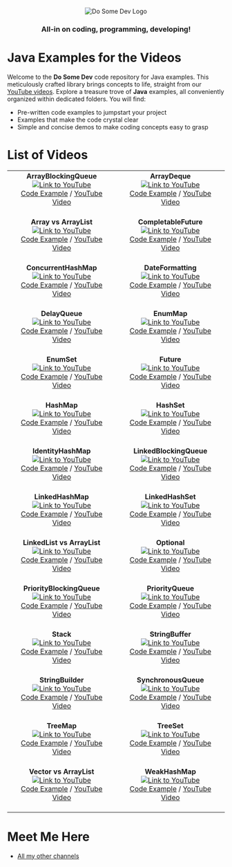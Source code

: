 <div id="dsd-logo" align="center">
    <br />
    <img src="https://raw.githubusercontent.com/dosomedev/java/656667294fc2c03f1a879b6a1aa8ea01bb86da17/img/dsd-logo.svg" alt="Do Some Dev Logo"/>
    <h3>All-in on coding, programming, developing!</h3>
</div>

# Java Examples for the Videos
Welcome to the **Do Some Dev** code repository for Java examples. This meticulously crafted library brings concepts to life, straight from our [YouTube videos](https://youtube.com/@DoSomeDev?sub_confirmation=1). Explore a treasure trove of **Java** examples, all conveniently organized within dedicated folders. You will find:
* Pre-written code examples to jumpstart your project
* Examples that make the code crystal clear
* Simple and concise demos to make coding concepts easy to grasp

# List of Videos

<table>
<tr>
<td align="center">
<strong>ArrayBlockingQueue</strong><br/>
<a href="https://youtu.be/T_PxKNUIljY" target="_blank"><img src="https://github.com/dosomedev/java/blob/main/img/ArrayBlockingQueue.png?raw=true" alt="Link to YouTube"></a><br/>
<a href="./ArrayBlockingQueue">Code Example</a> / <a href="https://youtu.be/T_PxKNUIljY" target="_blank">YouTube Video</a><br/><br/>
</td>
<td align="center">
<strong>ArrayDeque</strong><br/>
<a href="https://youtu.be/Ze23EjLHxkQ" target="_blank"><img src="https://github.com/dosomedev/java/blob/main/img/ArrayDeque.png?raw=true" alt="Link to YouTube"></a><br/>
<a href="./ArrayDeque">Code Example</a> / <a href="https://youtu.be/Ze23EjLHxkQ" target="_blank">YouTube Video</a><br/><br/>
</td>
</tr>
<tr>
<td align="center">
<strong>Array vs ArrayList</strong><br/>
<a href="https://youtu.be/tuo_HUqlknk" target="_blank"><img src="https://github.com/dosomedev/java/blob/main/img/ArrayList.png?raw=true" alt="Link to YouTube"></a><br/>
<a href="./ArrayBlockingQueue">Code Example</a> / <a href="https://youtu.be/tuo_HUqlknk" target="_blank">YouTube Video</a><br/><br/>
</td>
<td align="center">
<strong>CompletableFuture</strong><br/>
<a href="https://youtu.be/6Q9htvaaR70" target="_blank"><img src="https://github.com/dosomedev/java/blob/main/img/CompletableFuture.png?raw=true" alt="Link to YouTube"></a><br/>
<a href="./CompletableFuture">Code Example</a> / <a href="https://youtu.be/6Q9htvaaR70" target="_blank">YouTube Video</a><br/><br/>
</td>
</tr>
<tr>
<td align="center">
<strong>ConcurrentHashMap</strong><br/>
<a href="https://youtu.be/Wj0-8NLfqDM" target="_blank"><img src="https://github.com/dosomedev/java/blob/main/img/ConcurrentHashMap.png?raw=true" alt="Link to YouTube"></a><br/>
<a href="./ConcurrentHashMap">Code Example</a> / <a href="https://youtu.be/Wj0-8NLfqDM" target="_blank">YouTube Video</a><br/><br/>
</td>
<td align="center">
<strong>DateFormatting</strong><br/>
<a href="https://youtu.be/avdcbNZjeI4" target="_blank"><img src="https://github.com/dosomedev/java/blob/main/img/DateFormatting.png?raw=true" alt="Link to YouTube"></a><br/>
<a href="./DateFormatting">Code Example</a> / <a href="https://youtu.be/avdcbNZjeI4" target="_blank">YouTube Video</a><br/><br/>
</td>
</tr>
<tr>
<td align="center">
<strong>DelayQueue</strong><br/>
<a href="https://youtu.be/IAotYHvxrJ4" target="_blank"><img src="https://github.com/dosomedev/java/blob/main/img/DelayQueue.png?raw=true" alt="Link to YouTube"></a><br/>
<a href="./DelayQueue">Code Example</a> / <a href="https://youtu.be/IAotYHvxrJ4" target="_blank">YouTube Video</a><br/><br/>
</td>
<td align="center">
<strong>EnumMap</strong><br/>
<a href="https://youtu.be/ugmdV8NRGzI" target="_blank"><img src="https://github.com/dosomedev/java/blob/main/img/EnumMap.png?raw=true" alt="Link to YouTube"></a><br/>
<a href="./EnumMap">Code Example</a> / <a href="https://youtu.be/ugmdV8NRGzI" target="_blank">YouTube Video</a><br/><br/>
</td>
</tr>
<tr>
<td align="center">
<strong>EnumSet</strong><br/>
<a href="https://youtu.be/G6ZfJjb0TAI" target="_blank"><img src="https://github.com/dosomedev/java/blob/main/img/EnumSet.png?raw=true" alt="Link to YouTube"></a><br/>
<a href="./EnumSet">Code Example</a> / <a href="https://youtu.be/G6ZfJjb0TAI" target="_blank">YouTube Video</a><br/><br/>
</td>
<td align="center">
<strong>Future</strong><br/>
<a href="https://youtu.be/l_VGKx6KPqs" target="_blank"><img src="https://github.com/dosomedev/java/blob/main/img/Future.png?raw=true" alt="Link to YouTube"></a><br/>
<a href="./Future">Code Example</a> / <a href="https://youtu.be/l_VGKx6KPqs" target="_blank">YouTube Video</a><br/><br/>
</td>
</tr>
<tr>
<td align="center">
<strong>HashMap</strong><br/>
<a href="https://youtu.be/p1kOmJwkSf4" target="_blank"><img src="https://github.com/dosomedev/java/blob/main/img/HashMap.png?raw=true" alt="Link to YouTube"></a><br/>
<a href="./HashMap">Code Example</a> / <a href="https://youtu.be/p1kOmJwkSf4" target="_blank">YouTube Video</a><br/><br/>
</td>
<td align="center">
<strong>HashSet</strong><br/>
<a href="https://youtu.be/ZQ8ona2q6Fc" target="_blank"><img src="https://github.com/dosomedev/java/blob/main/img/HashSet.png?raw=true" alt="Link to YouTube"></a><br/>
<a href="./HashSet">Code Example</a> / <a href="https://youtu.be/ZQ8ona2q6Fc" target="_blank">YouTube Video</a><br/><br/>
</td>
</tr>
<tr>
<td align="center">
<strong>IdentityHashMap</strong><br/>
<a href="https://youtu.be/WAQ9QOgFfGA" target="_blank"><img src="https://github.com/dosomedev/java/blob/main/img/IdentityHashMap.png?raw=true" alt="Link to YouTube"></a><br/>
<a href="./IdentityHashMap">Code Example</a> / <a href="https://youtu.be/WAQ9QOgFfGA" target="_blank">YouTube Video</a><br/><br/>
</td>
<td align="center">
<strong>LinkedBlockingQueue</strong><br/>
<a href="https://youtu.be/GI_Z3aPNjC4" target="_blank"><img src="https://github.com/dosomedev/java/blob/main/img/LinkedBlockingQueue.png?raw=true" alt="Link to YouTube"></a><br/>
<a href="./LinkedBlockingQueue">Code Example</a> / <a href="https://youtu.be/GI_Z3aPNjC4" target="_blank">YouTube Video</a><br/><br/>
</td>
</tr>
<tr>
<td align="center">
<strong>LinkedHashMap</strong><br/>
<a href="https://youtu.be/lxQdYsDDFDQ" target="_blank"><img src="https://github.com/dosomedev/java/blob/main/img/LinkedHashMap.png?raw=true" alt="Link to YouTube"></a><br/>
<a href="./LinkedHashMap">Code Example</a> / <a href="https://youtu.be/lxQdYsDDFDQ" target="_blank">YouTube Video</a><br/><br/>
</td>
<td align="center">
<strong>LinkedHashSet</strong><br/>
<a href="https://youtu.be/VORJiUIAonU" target="_blank"><img src="https://github.com/dosomedev/java/blob/main/img/LinkedHashSet.png?raw=true" alt="Link to YouTube"></a><br/>
<a href="./LinkedHashSet">Code Example</a> / <a href="https://youtu.be/VORJiUIAonU" target="_blank">YouTube Video</a><br/><br/>
</td>
</tr>
<tr>
<td align="center">
<strong>LinkedList vs ArrayList</strong><br/>
<a href="https://youtu.be/8KHgIA5NDZc" target="_blank"><img src="https://github.com/dosomedev/java/blob/main/img/LinkedList.png?raw=true" alt="Link to YouTube"></a><br/>
<a href="./LinkedList">Code Example</a> / <a href="https://youtu.be/8KHgIA5NDZc" target="_blank">YouTube Video</a><br/><br/>
</td>
<td align="center">
<strong>Optional</strong><br/>
<a href="https://youtu.be/ILR8HPjSRS4" target="_blank"><img src="https://github.com/dosomedev/java/blob/main/img/Optional.png?raw=true" alt="Link to YouTube"></a><br/>
<a href="./Optional">Code Example</a> / <a href="https://youtu.be/ILR8HPjSRS4" target="_blank">YouTube Video</a><br/><br/>
</td>
</tr>
<tr>
<td align="center">
<strong>PriorityBlockingQueue</strong><br/>
<a href="https://youtu.be/ismH4r5gzjE" target="_blank"><img src="https://github.com/dosomedev/java/blob/main/img/PriorityBlockingQueue.png?raw=true" alt="Link to YouTube"></a><br/>
<a href="./PriorityBlockingQueue">Code Example</a> / <a href="https://youtu.be/ismH4r5gzjE" target="_blank">YouTube Video</a><br/><br/>
</td>
<td align="center">
<strong>PriorityQueue</strong><br/>
<a href="https://youtu.be/QW1uzksQ4WM" target="_blank"><img src="https://github.com/dosomedev/java/blob/main/img/PriorityQueue.png?raw=true" alt="Link to YouTube"></a><br/>
<a href="./PriorityQueue">Code Example</a> / <a href="https://youtu.be/QW1uzksQ4WM" target="_blank">YouTube Video</a><br/><br/>
</td>
</tr>
<tr>
<td align="center">
<strong>Stack</strong><br/>
<a href="https://youtu.be/rvPUgTKWjxQ" target="_blank"><img src="https://github.com/dosomedev/java/blob/main/img/Stack.png?raw=true" alt="Link to YouTube"></a><br/>
<a href="./Stack">Code Example</a> / <a href="https://youtu.be/rvPUgTKWjxQ" target="_blank">YouTube Video</a><br/><br/>
</td>
<td align="center">
<strong>StringBuffer</strong><br/>
<a href="https://youtu.be/GVn0gsuZEzI" target="_blank"><img src="https://github.com/dosomedev/java/blob/main/img/StringBuffer.png?raw=true" alt="Link to YouTube"></a><br/>
<a href="./StringBuffer">Code Example</a> / <a href="https://youtu.be/GVn0gsuZEzI" target="_blank">YouTube Video</a><br/><br/>
</td>
</tr>
<tr>
<td align="center">
<strong>StringBuilder</strong><br/>
<a href="https://youtu.be/MOZ3FAw8l1s" target="_blank"><img src="https://github.com/dosomedev/java/blob/main/img/StringBuilder.png?raw=true" alt="Link to YouTube"></a><br/>
<a href="./StringBuilder">Code Example</a> / <a href="https://youtu.be/MOZ3FAw8l1s" target="_blank">YouTube Video</a><br/><br/>
</td>
<td align="center">
<strong>SynchronousQueue</strong><br/>
<a href="https://youtu.be/w1fHygbKgGM" target="_blank"><img src="https://github.com/dosomedev/java/blob/main/img/SynchronousQueue.png?raw=true" alt="Link to YouTube"></a><br/>
<a href="./SynchronousQueue">Code Example</a> / <a href="https://youtu.be/w1fHygbKgGM" target="_blank">YouTube Video</a><br/><br/>
</td>
</tr>
<tr>
<td align="center">
<strong>TreeMap</strong><br/>
<a href="https://youtu.be/thb4MFhOObI" target="_blank"><img src="https://github.com/dosomedev/java/blob/main/img/TreeMap.png?raw=true" alt="Link to YouTube"></a><br/>
<a href="./TreeMap">Code Example</a> / <a href="https://youtu.be/thb4MFhOObI" target="_blank">YouTube Video</a><br/><br/>
</td>
<td align="center">
<strong>TreeSet</strong><br/>
<a href="https://youtu.be/7jMfui6DYm4" target="_blank"><img src="https://github.com/dosomedev/java/blob/main/img/TreeSet.png?raw=true" alt="Link to YouTube"></a><br/>
<a href="./TreeSet">Code Example</a> / <a href="https://youtu.be/7jMfui6DYm4" target="_blank">YouTube Video</a><br/><br/>
</td>
</tr>
<tr>
<td align="center">
<strong>Vector vs ArrayList</strong><br/>
<a href="https://youtu.be/iWDGnBjvGRw" target="_blank"><img src="https://github.com/dosomedev/java/blob/main/img/Vector.png?raw=true" alt="Link to YouTube"></a><br/>
<a href="./Vector">Code Example</a> / <a href="https://youtu.be/iWDGnBjvGRw" target="_blank">YouTube Video</a><br/><br/>
</td>
<td align="center">
<strong>WeakHashMap</strong><br/>
<a href="https://youtu.be/KQVS8teW3TU" target="_blank"><img src="https://github.com/dosomedev/java/blob/main/img/WeakHashMap.png?raw=true" alt="Link to YouTube"></a><br/>
<a href="./WeakHashMap">Code Example</a> / <a href="https://youtu.be/KQVS8teW3TU" target="_blank">YouTube Video</a><br/><br/>
</td>
</tr>
</table>





# Meet Me Here
* [All my other channels](https://dosomedev.com/contact)
